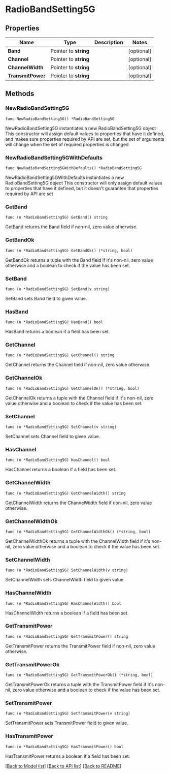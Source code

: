 # RadioBandSetting5G

## Properties

Name | Type | Description | Notes
------------ | ------------- | ------------- | -------------
**Band** | Pointer to **string** |  | [optional] 
**Channel** | Pointer to **string** |  | [optional] 
**ChannelWidth** | Pointer to **string** |  | [optional] 
**TransmitPower** | Pointer to **string** |  | [optional] 

## Methods

### NewRadioBandSetting5G

`func NewRadioBandSetting5G() *RadioBandSetting5G`

NewRadioBandSetting5G instantiates a new RadioBandSetting5G object
This constructor will assign default values to properties that have it defined,
and makes sure properties required by API are set, but the set of arguments
will change when the set of required properties is changed

### NewRadioBandSetting5GWithDefaults

`func NewRadioBandSetting5GWithDefaults() *RadioBandSetting5G`

NewRadioBandSetting5GWithDefaults instantiates a new RadioBandSetting5G object
This constructor will only assign default values to properties that have it defined,
but it doesn't guarantee that properties required by API are set

### GetBand

`func (o *RadioBandSetting5G) GetBand() string`

GetBand returns the Band field if non-nil, zero value otherwise.

### GetBandOk

`func (o *RadioBandSetting5G) GetBandOk() (*string, bool)`

GetBandOk returns a tuple with the Band field if it's non-nil, zero value otherwise
and a boolean to check if the value has been set.

### SetBand

`func (o *RadioBandSetting5G) SetBand(v string)`

SetBand sets Band field to given value.

### HasBand

`func (o *RadioBandSetting5G) HasBand() bool`

HasBand returns a boolean if a field has been set.

### GetChannel

`func (o *RadioBandSetting5G) GetChannel() string`

GetChannel returns the Channel field if non-nil, zero value otherwise.

### GetChannelOk

`func (o *RadioBandSetting5G) GetChannelOk() (*string, bool)`

GetChannelOk returns a tuple with the Channel field if it's non-nil, zero value otherwise
and a boolean to check if the value has been set.

### SetChannel

`func (o *RadioBandSetting5G) SetChannel(v string)`

SetChannel sets Channel field to given value.

### HasChannel

`func (o *RadioBandSetting5G) HasChannel() bool`

HasChannel returns a boolean if a field has been set.

### GetChannelWidth

`func (o *RadioBandSetting5G) GetChannelWidth() string`

GetChannelWidth returns the ChannelWidth field if non-nil, zero value otherwise.

### GetChannelWidthOk

`func (o *RadioBandSetting5G) GetChannelWidthOk() (*string, bool)`

GetChannelWidthOk returns a tuple with the ChannelWidth field if it's non-nil, zero value otherwise
and a boolean to check if the value has been set.

### SetChannelWidth

`func (o *RadioBandSetting5G) SetChannelWidth(v string)`

SetChannelWidth sets ChannelWidth field to given value.

### HasChannelWidth

`func (o *RadioBandSetting5G) HasChannelWidth() bool`

HasChannelWidth returns a boolean if a field has been set.

### GetTransmitPower

`func (o *RadioBandSetting5G) GetTransmitPower() string`

GetTransmitPower returns the TransmitPower field if non-nil, zero value otherwise.

### GetTransmitPowerOk

`func (o *RadioBandSetting5G) GetTransmitPowerOk() (*string, bool)`

GetTransmitPowerOk returns a tuple with the TransmitPower field if it's non-nil, zero value otherwise
and a boolean to check if the value has been set.

### SetTransmitPower

`func (o *RadioBandSetting5G) SetTransmitPower(v string)`

SetTransmitPower sets TransmitPower field to given value.

### HasTransmitPower

`func (o *RadioBandSetting5G) HasTransmitPower() bool`

HasTransmitPower returns a boolean if a field has been set.


[[Back to Model list]](../README.md#documentation-for-models) [[Back to API list]](../README.md#documentation-for-api-endpoints) [[Back to README]](../README.md)


